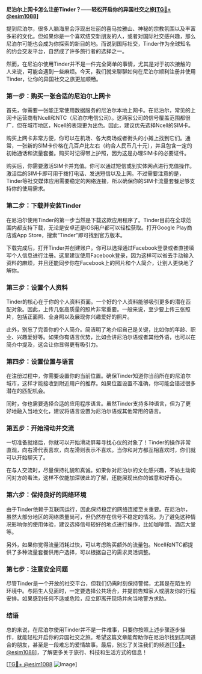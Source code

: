 **尼泊尔上网卡怎么注册Tinder？——轻松开启你的异国社交之旅[[TG💪+ @esim1088](https://t.me/s/esim1088)]**

提到尼泊尔，很多人脑海里会浮现出壮丽的喜马拉雅山、神秘的宗教氛围以及丰富多彩的文化。但如果你是一个喜欢结交新朋友的人，或者对国际社交感兴趣，那么尼泊尔可能也会成为你探索的新目的地。而说到国际社交，Tinder作为全球知名的约会交友平台，自然成了许多旅行者的选择之一。

然而，在尼泊尔使用Tinder并不是一件完全简单的事情，尤其是对于初次接触的人来说，可能会遇到一些麻烦。今天，我们就来聊聊如何在尼泊尔顺利注册并使用Tinder，让你的异国社交之旅更加顺畅。

### **第一步：购买一张合适的尼泊尔上网卡**

首先，你需要一张能正常使用数据服务的尼泊尔本地上网卡。在尼泊尔，常见的上网卡运营商有Ncell和NTC（尼泊尔电信公司）。这两家公司的信号覆盖范围都很广，但在城市地区，Ncell的表现更为出色。因此，建议优先选择Ncell的SIM卡。

购买上网卡非常方便，你可以在机场、各大商场或者街头的小摊上找到它们。通常，一张新的SIM卡价格在几百卢比左右（约合人民币几十元），并且包含一定的初始通话和流量套餐。购买时记得带上护照，因为这是办理SIM卡的必要证件。

购买后，你需要激活SIM卡并充值。你可以通过短信或到实体网点进行充值操作。激活后的SIM卡即可用于拨打电话、发送短信以及上网。不过需要注意的是，Tinder等社交媒体应用需要稳定的网络连接，所以确保你的SIM卡流量套餐足够支持你的使用需求。

### **第二步：下载并安装Tinder**

在尼泊尔使用Tinder的第一步当然是下载这款应用程序了。Tinder目前在全球范围内都支持下载，无论是安卓还是iOS用户都可以轻松获取。打开Google Play商店或App Store，搜索“Tinder”即可找到官方版本。

下载完成后，打开Tinder并创建账户。你可以选择通过Facebook登录或者直接填写个人信息进行注册。这里建议使用Facebook登录，因为这样可以省去手动输入资料的麻烦，并且还能同步你在Facebook上的照片和个人简介，让别人更快地了解你。

### **第三步：设置个人资料**

Tinder的核心在于你的个人资料页面。一个好的个人资料能够吸引更多的潜在匹配对象。因此，上传几张高质量的照片非常重要。一般来说，至少要上传三张照片，包括正面照、全身照以及展现你兴趣爱好的照片。

此外，别忘了完善你的个人简介。简洁明了地介绍自己是关键，比如你的年龄、职业、兴趣爱好等。如果你有语言优势，比如会讲尼泊尔语或者其他外语，也可以在简介中提及，这会让你显得更有吸引力。

### **第四步：设置位置与语言**

在注册过程中，你需要设置你的当前位置。确保Tinder知道你当前所在的尼泊尔城市，这样才能接收到附近用户的推荐。如果位置设置不准确，你可能会错过很多潜在的匹配机会。

同时，你也需要选择合适的应用程序语言。虽然Tinder支持多种语言，但为了更好地融入当地文化，建议将语言设置为尼泊尔语或其他常用的语言。

### **第五步：开始滑动并交流**

一切准备就绪后，你就可以开始滑动屏幕寻找心仪的对象了！Tinder的操作非常直观，向右滑代表喜欢，向左滑则表示不喜欢。当你和对方都互相喜欢时，你们就可以开始聊天了。

在与人交流时，尽量保持礼貌和真诚。如果你对尼泊尔的文化感兴趣，不妨主动询问对方的看法，这样不仅能加深彼此的了解，还能展现出你的诚意和好奇心。

### **第六步：保持良好的网络环境**

由于Tinder依赖于互联网运行，因此保持稳定的网络连接至关重要。在尼泊尔，虽然大部分地区的网络质量尚可，但仍然存在信号不稳定的情况。为了避免这种情况影响你的使用体验，建议选择信号较好的地点进行操作，比如咖啡馆、酒店大堂等。

另外，如果你觉得流量消耗过快，可以考虑购买额外的流量包。Ncell和NTC都提供了多种流量套餐供用户选择，可以根据自己的需求灵活调整。

### **第七步：注意安全问题**

尽管Tinder是一个开放的社交平台，但我们仍需时刻保持警惕，尤其是在陌生的环境中。与陌生人见面时，一定要选择公共场合，并提前告知家人或朋友你的行程安排。如果感到任何不适或危险，应立即离开现场并向当地警方求助。

### **结语**

总的来说，在尼泊尔使用Tinder并不是一件难事，只要你按照上述步骤逐步操作，就能轻松开启你的异国社交之旅。希望这篇文章能帮助你在尼泊尔找到志同道合的朋友，甚至是一段难忘的爱情故事。最后，别忘了关注我们的频道[[TG💪+ @esim1088](https://t.me/s/esim1088)]，了解更多关于旅行、科技和生活方式的信息！

[[TG💪+ @esim1088](https://t.me/s/esim1088) ![Image](https://i.postimg.cc/4NQfJmqS/Snipaste-2025-05-13-00-14-12.png)]